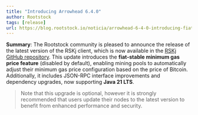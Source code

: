 ```yaml
---
title: "Introducing Arrowhead 6.4.0"
author: Rootstock
tags: [release]
url: https://blog.rootstock.io/noticia/arrowhead-6-4-0-introducing-fiat-stable-minimum-gas-price/
---
```


**Summary**: The Rootstock community is pleased to announce the release of the latest version of the RSKj client, which is now available in the [RSKj GitHub repository](https://github.com/rsksmart/rskj/releases/tag/ARROWHEAD-6.4.0). This update introduces the **fiat-stable minimum gas price feature** (disabled by default), enabling mining pools to automatically adjust their minimum gas price configuration based on the price of Bitcoin. Additionally, it includes JSON-RPC interface improvements and dependency upgrades, now supporting **Java 21 LTS**.

> Note that this upgrade is optional, however it is strongly recommended that users update their nodes to the latest version to benefit from enhanced performance and security.
